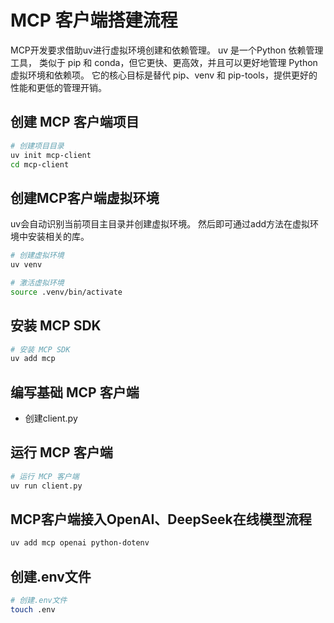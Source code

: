 # MCP 客户端搭建流程

MCP开发要求借助uv进行虚拟环境创建和依赖管理。
uv 是一个Python 依赖管理工具，
类似于 pip 和 conda，但它更快、更高效，并且可以更好地管理 Python 虚拟环境和依赖项。
它的核心目标是替代 pip、venv 和 pip-tools，提供更好的性能和更低的管理开销。

## 创建 MCP 客户端项目
```bash
# 创建项目目录
uv init mcp-client
cd mcp-client
```

## 创建MCP客户端虚拟环境
uv会自动识别当前项目主目录并创建虚拟环境。
然后即可通过add方法在虚拟环境中安装相关的库。
```bash
# 创建虚拟环境
uv venv

# 激活虚拟环境
source .venv/bin/activate

```

## 安装 MCP SDK
```bash
# 安装 MCP SDK
uv add mcp
```

## 编写基础 MCP 客户端
- 创建client.py

##  运行 MCP 客户端
```bash
# 运行 MCP 客户端
uv run client.py
```

## MCP客户端接入OpenAI、DeepSeek在线模型流程
```bash
uv add mcp openai python-dotenv
```

## 创建.env文件
```bash
# 创建.env文件
touch .env
```

